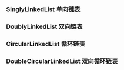 ### SinglyLinkedList 单向链表
### DoublyLinkedList 双向链表
### CircularLinkedList 循环链表
### DoubleCircularLinkedList 双向循环链表
